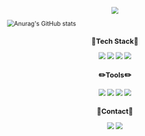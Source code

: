 
<div align="center">
  <img src="'/Users/mikyeong/Desktop/Davena프로젝트/Davena관련자료/문서 gif/움짤/완성본움짤1.gif'" />
</div>

![Anurag's GitHub stats](https://github-readme-stats.vercel.app/api?username=bingsuzoa&show_icons=true&theme=radical)

<h3 align="center"> 🔆Tech Stack🔆 </h3>
<div align="center">
  <img src=https://img.shields.io/badge/MySqL-1E82CD?style=flat-square&logo=mysql&logoColor=white>
  <img src=https://img.shields.io/badge/SpringBoot-6DB33F?style=flat-square&logo=springboot&logoColor=white>
  <img src=https://img.shields.io/badge/HTML-FFE150?style=flat-square&logo=html5&logoColor=black>
  <img src=https://img.shields.io/badge/css-FFF0F5?style=flat-square&logo=csswizardry&logoColor=black>
</div>

<h3 align="center"> ✏️Tools✏️ </h3>
<div align="center">
  <img src=https://img.shields.io/badge/Figma-3296FF?style=flat-square&logo=figma&logoColor=white>
  <img src=https://img.shields.io/badge/Github-000000?style=flat-square&logo=github&logoColor=white>
  <img src=https://img.shields.io/badge/Git-F05032?style=flat-square&logo=git&logoColor=white>
  <img src=https://img.shields.io/badge/Filmora-07273D?style=flat-square&logo=wondersharefilmora&logoColor=white>
</div>

<h3 align="center"> 📱Contact📱 </h3>
<div align="center">
  <a href="https://www.instagram.com/bingsu_zoa/">
    <img src=https://img.shields.io/badge/Instagram-FF6A89?style=flat&logo=Instagram&logoColor=white></a>
  <img src=https://img.shields.io/badge/zxc__777%40naver.com-30B980?style=flat&logo=gmail&logoColor=white>
</div>
